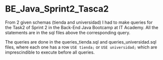# BE_Java_Sprint2_Tasca2

From 2 given schemas (tienda and universidad) I had to make queries for the Task2 of Sprint 2 in the Back-End Java Bootcamp at IT Academy. All the statements are in the sql files above the corresponding query. 

The queries are done in the queries_tienda.sql and queries_universidad.sql files, where each one has a row `USE tienda;` or `USE universidad;` which are imprescindible to execute before all queries.
